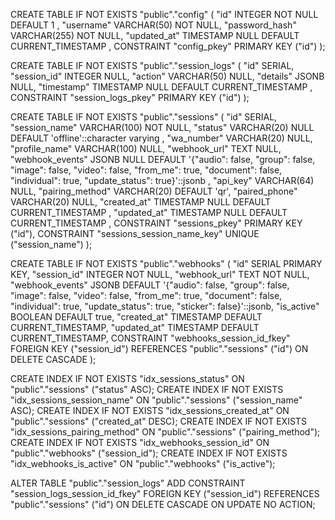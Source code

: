 CREATE TABLE IF NOT EXISTS "public"."config" ( 
  "id" INTEGER NOT NULL DEFAULT 1 ,
  "username" VARCHAR(50) NOT NULL,
  "password_hash" VARCHAR(255) NOT NULL,
  "updated_at" TIMESTAMP NULL DEFAULT CURRENT_TIMESTAMP ,
  CONSTRAINT "config_pkey" PRIMARY KEY ("id")
);

CREATE TABLE IF NOT EXISTS "public"."session_logs" ( 
  "id" SERIAL,
  "session_id" INTEGER NULL,
  "action" VARCHAR(50) NULL,
  "details" JSONB NULL,
  "timestamp" TIMESTAMP NULL DEFAULT CURRENT_TIMESTAMP ,
  CONSTRAINT "session_logs_pkey" PRIMARY KEY ("id")
);

CREATE TABLE IF NOT EXISTS "public"."sessions" ( 
  "id" SERIAL,
  "session_name" VARCHAR(100) NOT NULL,
  "status" VARCHAR(20) NULL DEFAULT 'offline'::character varying ,
  "wa_number" VARCHAR(20) NULL,
  "profile_name" VARCHAR(100) NULL,
  "webhook_url" TEXT NULL,
  "webhook_events" JSONB NULL DEFAULT '{"audio": false, "group": false, "image": false, "video": false, "from_me": true, "document": false, "individual": true, "update_status": true}'::jsonb ,
  "api_key" VARCHAR(64) NULL,
  "pairing_method" VARCHAR(20) DEFAULT 'qr',
  "paired_phone" VARCHAR(20) NULL,
  "created_at" TIMESTAMP NULL DEFAULT CURRENT_TIMESTAMP ,
  "updated_at" TIMESTAMP NULL DEFAULT CURRENT_TIMESTAMP ,
  CONSTRAINT "sessions_pkey" PRIMARY KEY ("id"),
  CONSTRAINT "sessions_session_name_key" UNIQUE ("session_name")
);

CREATE TABLE IF NOT EXISTS "public"."webhooks" (
  "id" SERIAL PRIMARY KEY,
  "session_id" INTEGER NOT NULL,
  "webhook_url" TEXT NOT NULL,
  "webhook_events" JSONB DEFAULT '{"audio": false, "group": false, "image": false, "video": false, "from_me": true, "document": false, "individual": true, "update_status": true, "sticker": false}'::jsonb,
  "is_active" BOOLEAN DEFAULT true,
  "created_at" TIMESTAMP DEFAULT CURRENT_TIMESTAMP,
  "updated_at" TIMESTAMP DEFAULT CURRENT_TIMESTAMP,
  CONSTRAINT "webhooks_session_id_fkey" FOREIGN KEY ("session_id") REFERENCES "public"."sessions" ("id") ON DELETE CASCADE
);

CREATE INDEX IF NOT EXISTS "idx_sessions_status" ON "public"."sessions" ("status" ASC);
CREATE INDEX IF NOT EXISTS "idx_sessions_session_name" ON "public"."sessions" ("session_name" ASC);
CREATE INDEX IF NOT EXISTS "idx_sessions_created_at" ON "public"."sessions" ("created_at" DESC);
CREATE INDEX IF NOT EXISTS "idx_sessions_pairing_method" ON "public"."sessions" ("pairing_method");
CREATE INDEX IF NOT EXISTS "idx_webhooks_session_id" ON "public"."webhooks" ("session_id");
CREATE INDEX IF NOT EXISTS "idx_webhooks_is_active" ON "public"."webhooks" ("is_active");

ALTER TABLE "public"."session_logs" ADD CONSTRAINT "session_logs_session_id_fkey" FOREIGN KEY ("session_id") REFERENCES "public"."sessions" ("id") ON DELETE CASCADE ON UPDATE NO ACTION;

